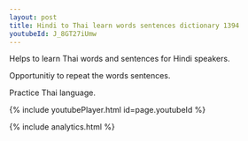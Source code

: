 ```yaml
---
layout: post
title: Hindi to Thai learn words sentences dictionary 1394 
youtubeId: J_8GT27iUmw
---
```

 
 
Helps to learn Thai words and sentences for Hindi speakers.

Opportunitiy to repeat the words sentences. 

Practice Thai language. 
 
{% include youtubePlayer.html id=page.youtubeId %}
 
 
{% include analytics.html %}